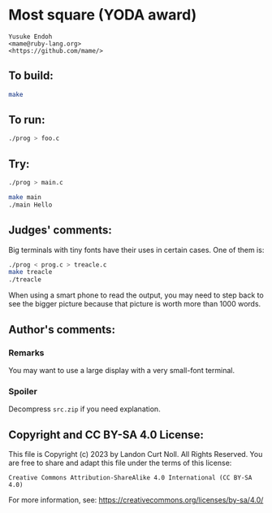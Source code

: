 # Most square (YODA award)

    Yusuke Endoh  
    <mame@ruby-lang.org>  
    <https://github.com/mame/>  

## To build:

```sh
make
```

## To run:

```sh
./prog > foo.c
```

## Try:

```sh
./prog > main.c

make main
./main Hello
```

## Judges' comments:

Big terminals with tiny fonts have their uses in certain cases.
One of them is:

```sh
./prog < prog.c > treacle.c
make treacle
./treacle
```

When using a smart phone to read the output, you may need to
step back to see the bigger picture because that picture is worth
more than 1000 words.

## Author's comments:

### Remarks

You may want to use a large display with a very small-font terminal.

### Spoiler

Decompress `src.zip` if you need explanation.

## Copyright and CC BY-SA 4.0 License:

This file is Copyright (c) 2023 by Landon Curt Noll.  All Rights Reserved.
You are free to share and adapt this file under the terms of this license:

    Creative Commons Attribution-ShareAlike 4.0 International (CC BY-SA 4.0)

For more information, see: https://creativecommons.org/licenses/by-sa/4.0/
